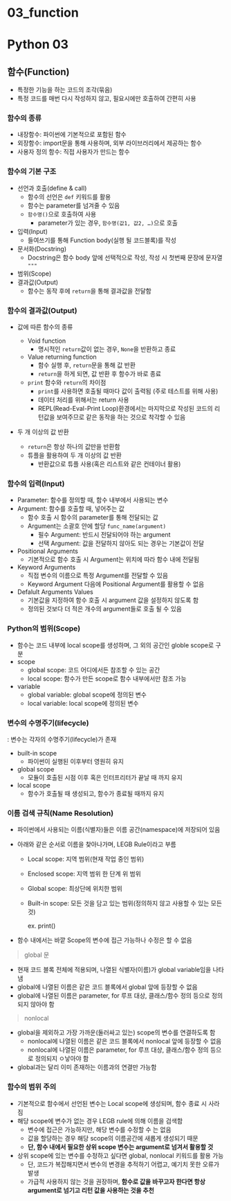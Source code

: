 # 03_function

# Python 03

## 함수(Function)

- 특정한 기능을 하는 코드의 조각(묶음)
- 특정 코드를 매번 다시 작성하지 않고, 필요시에만 호출하여 간편히 사용

### 함수의 종류

- 내장함수: 파이썬에 기본적으로 포함된 함수
- 외장함수: import문을 통해 사용하며, 외부 라이브러리에서 제공하는 함수
- 사용자 정의 함수: 직접 사용자가 만드는 함수

### 함수의 기본 구조

- 선언과 호출(define & call)
    - 함수의 선언은 `def` 키워드를 활용
    - 함수는 parameter를 넘겨줄 수 있음
    - `함수명()`으로 호출하여 사용
        - parameter가 있는 경우, `함수명(값1, 값2, …)`으로 호출
- 입력(Input)
    - 들여쓰기를 통해 Function body(실행 될 코드블록)를 작성
- 문서화(Docstring)
    - Docstring은 함수 body 앞에 선택적으로 작성, 작성 시 첫번째 문장에 문자열 `"""`
- 범위(Scope)
- 결과값(Output)
    - 함수는 동작 후에 `return`을 통해 결과값을 전달함

### 함수의 결과값(Output)

- 값에 따른 함수의 종류
    - Void function
        - 명시적인 `return`값이 없는 경우, `None`을 반환하고 종료
    - Value returning function
        - 함수 실행 후, `return`문을 통해 값 반환
        - `return`을 하게 되면, 값 반환 후 함수가 바로 종료
    - `print` 함수와 `return`의 차이점
        - `print`를 사용하면 호출될 때마다 값이 출력됨 (주로 테스트를 위해 사용)
        - 데이터 처리를 위해서는 return 사용
        - REPL(Read-Eval-Print Loop)환경에서는 마지막으로 작성된 코드의 리턴값을 보여주므로 같은 동작을 하는 것으로 착각할 수 있음
        
- 두 개 이상의 값 반환
    - `return`은 항상 하나의 값만을 반환함
    - 튜플을 활용하여 두 개 이상의 값 반환
        - 반환값으로 튜플 사용(혹은 리스트와 같은 컨테이너 활용)

### 함수의 입력(Input)

- Parameter: 함수를 정의할 때, 함수 내부에서 사용되는 변수
- Argument: 함수를 호출할 때, 넣어주는 값
    - 함수 호출 시 함수의 parameter를 통해 전달되는 값
    - Argument는 소괄호 안에 할당 `func_name(argument)`
        - 필수 Argument: 반드시 전달되어야 하는 argument
        - 선택 Argument: 값을 전달하지 않아도 되는 경우는 기본값이 전달
- Positional Arguments
    - 기본적으로 함수 호출 시 Argument는 위치에 따라 함수 내에 전달됨
- Keyword Arguments
    - 직접 변수의 이름으로 특정 Argument를 전달할 수 있음
    - Keyword Argument 다음에 Positional Argument를 활용할 수 없음
- Defalult Arguments Values
    - 기본값을 지정하여 함수 호출 시 argument 값을 설정하지 않도록 함
    - 정의된 것보다 더 적은 개수의 argument들로 호출 될 수 있음

### Python의 범위(Scope)

- 함수는 코드 내부에 local scope를 생성하며, 그 외의 공간인 globle scope로 구분
- scope
    - global scope: 코드 어디에서든 참조할 수 있는 공간
    - local scope: 함수가 만든 scope로 함수 내부에서만 참조 가능
- variable
    - global variable: global scope에 정의된 변수
    - local variable: local scope에 정의된 변수

### 변수의 수명주기(lifecycle)

: 변수는 각자의 수명주기(lifecycle)가 존재

- built-in scope
    - 파이썬이 실행된 이후부터 영원히 유지
- global scope
    - 모듈이 호출된 시점 이후 혹은 인터프리터가 끝날 때 까지 유지
- local scope
    - 함수가 호출될 때 생성되고, 함수가 종료될 때까지 유지

### 이름 검색 규칙(Name Resolution)

- 파이썬에서 사용되는 이름(식별자)들은 이름 공간(namespace)에 저장되어 있음
- 아래와 같은 순서로 이름을 찾아나가며, LEGB Rule이라고 부름
    - Local scope: 지역 범위(현재 작업 중인 범위)
    - Enclosed scope: 지역 범위 한 단계 위 범위
    - Global scope: 최상단에 위치한 범위
    - Built-in scope: 모든 것을 담고 있는 범위(정의하지 않고 사용할 수 있는 모든 것)
        
        ex. print()
        
- 함수 내에서는 바깥 Scope의 변수에 접근 가능하나 수정은 할 수 없음

> global 문
> 
- 현재 코드 블록 전체에 적용되며, 나열된 식별자(이름)가 global variable임을 나타냄
- global에 나열된 이름은 같은 코드 블록에서 global 앞에 등장할 수 없음
- global에 나열된 이름은 parameter, for 루프 대상, 클래스/함수 정의 등으로 정의되지 않아야 함

> nonlocal
> 
- global을 제외하고 가장 가까운(둘러싸고 있는) scope의 변수를 연결하도록 함
    - nonlocal에 나열된 이름은 같은 코드 블록에서 nonlocal 앞에 등장할 수 없음
    - nonlocal에 나열된 이름은 parameter, for 루프 대상, 클래스/함수 정의 등으로 정의되지 ㅇ낳아야 함
- global과는 달리 이미 존재하는 이름과의 연결만 가능함

### 함수의 범위 주의

- 기본적으로 함수에서 선언된 변수는 Local scope에 생성되며, 함수 종료 시 사라짐
- 해당 scope에 변수가 없는 경우 LEGB rule에 의해 이름을 검색함
    - 변수에 접근은 가능하지만, 해당 변수를 수정할 수 는 없음
    - 값을 할당하는 경우 해당 scope의 이름공간에 새롭게 생성되기 때문
    - **단, 함수 내에서 필요한 상위 scope 변수는 argument로 넘겨서 활용할 것**
- 상위 scope에 있는 변수를 수정하고 싶다면 global, nonlocal 키워드를 활용 가능
    - 단, 코드가 복잡해지면서 변수의 변경을 추적하기 어렵고, 예기치 못한 오류가 발생
    - 가급적 사용하지 않는 것을 권장하며, **함수로 값을 바꾸고자 한다면 항상 argument로 넘기고 리턴 값을 사용하는 것을 추천**